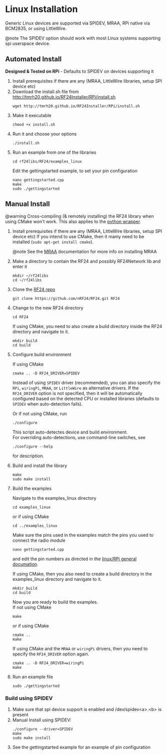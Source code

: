 # Linux Installation
Generic Linux devices are supported via SPIDEV, MRAA, RPi native via BCM2835, or using LittleWire.

@note The SPIDEV option should work with most Linux systems supporting spi userspace device. <br>

## Automated Install
**Designed & Tested on RPi** - Defaults to SPIDEV on devices supporting it

1. Install prerequisites if there are any (MRAA, LittleWire libraries, setup SPI device etc)
2. Download the install.sh file from http://tmrh20.github.io/RF24Installer/RPi/install.sh
   ```shell
   wget http://tmrh20.github.io/RF24Installer/RPi/install.sh
   ```
3. Make it executable
   ```shell
   chmod +x install.sh
   ```
4. Run it and choose your options
   ```shell
   ./install.sh
   ```
5. Run an example from one of the libraries
   ```shell
   cd rf24libs/RF24/examples_linux
   ```
   Edit the gettingstarted example, to set your pin configuration
   ```shell
   nano gettingstarted.cpp
   make
   sudo ./gettingstarted
   ```
## Manual Install
@warning Cross-compiling (& remotely installing) the RF24 library when using CMake won't work.
This also applies to the [python wrapper](md_docs_python_wrapper.html).

1. Install prerequisites if there are any (MRAA, LittleWire libraries, setup SPI device etc)
   If you intend to use CMake, then it mamy need to be installed (`sudo apt-get install cmake`).

   @note See the [MRAA](http://iotdk.intel.com/docs/master/mraa/index.html) documentation for
   more info on installing MRAA <br>
2. Make a directory to contain the RF24 and possibly RF24Network lib and enter it
   ```shell
   mkdir ~/rf24libs
   cd ~/rf24libs
   ```
3. Clone the [RF24 repo](https://github.com/nRF24/RF24)
   ```shell
   git clone https://github.com/nRF24/RF24.git RF24
   ```
4. Change to the new RF24 directory
   ```shell
   cd RF24
   ```
   If using CMake, you need to also create a build directory inside the RF24 directory and navigate to it.
   ```shell
   mkdir build
   cd build
   ```
5. Configure build environment

   If using CMake
   ```shell
   cmake .. -D RF24_DRIVER=SPIDEV
   ```
   Instead of using `SPIDEV` driver (recommended), you can also specify the `RPi`, `wiringPi`,
   `MRAA`, or `LittleWire` as alternative drivers. If the `RF24_DRIVER` option is not specified,
   then it will be automatically configured based on the detected CPU or installed libraries
   (defaults to `SPIDEV` when auto-detection fails).

   Or if not using CMake, run
   ```shell
   ./configure
   ```
   This script auto-detectes device and build environment.<br>
   For overriding auto-detections, use command-line switches, see
   ```shell
   ./configure --help
   ```
   for description.
6. Build and install the library
   ```shell
   make
   sudo make install
   ```
7. Build the examples

   Navigate to the examples_linux directory
   ```shell
   cd examples_linux
   ```
   or if using CMake
   ```shell
   cd ../examples_linux
   ```

   Make sure the pins used in the examples match the pins you used to connect the radio module
   ```shell
   nano gettingstarted.cpp
   ```
   and edit the pin numbers as directed in the [linux/RPi general documation](md_docs_rpi_general.html).

   If using CMake, then you also need to create a build directory in the examples_linux directory and navigate to it.
   ```shell
   mkdir build
   cd build
   ```

   Now you are ready to build the examples.<br>
   If not using CMake
   ```shell
   make
   ```
   or if using CMake
   ```shell
   cmake ..
   make
   ```
   If using CMake and the `MRAA` or `wiringPi` drivers, then you need to specify the `RF24_DRIVER`
   option again.
   ```shell
   cmake .. -D RF24_DRIVER=wiringPi
   make
   ```
8. Run an example file
   ```shell
   sudo ./gettingstarted
   ```

### Build using SPIDEV

1. Make sure that spi device support is enabled and /dev/spidev\<a\>.\<b\> is present
2. Manual Install using SPIDEV:
   ```shell
   ./configure --driver=SPIDEV
   make
   sudo make install
   ```
3. See the gettingstarted example for an example of pin configuration

